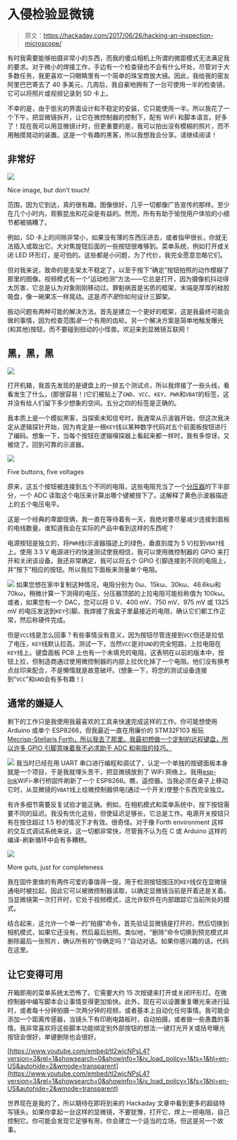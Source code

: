 # 入侵检验显微镜

> 原文：<https://hackaday.com/2017/06/26/hacking-an-inspection-microscope/>

有时我需要能够拍摄非常小的东西，而我的傻瓜相机上所谓的微距模式无法满足我的要求。对于微小的焊接工作，手边有一个检查镜也不会有什么坏处，尽管对于大多数任务，我更喜欢一只眼睛里有一个简单的珠宝商放大镜。因此，我给我的密友阿里巴巴寄去了 40 多美元，几周后，我自豪地拥有了一台可使用一半的检查镜，它可以将照片或视频记录到 SD 卡上。

不幸的是，由于低劣的界面设计和不稳定的安装，它只能使用一半。所以我花了一个下午，把显微镜拆开，让它在微控制器的控制下，配有 WiFi 和脚本语言。好多了！现在我可以用显微镜计时，但更重要的是，我可以拍出没有模糊的照片，而不用触摸晃动的装置。这是一个有趣的黑客，所以我想我会分享。请继续阅读！

## 非常好

[![](img/c36474e105f1854dd576e890a0157df8.png)](https://hackaday.com/wp-content/uploads/2017/06/dscf9839.jpg)

Nice image, but don’t touch!

范围，因为它到达，真的很有趣。图像很好，几乎一切都像广告宣传的那样。至少在几个小时内，观察昆虫和花朵是有益的。然而，所有有助于愉悦用户体验的小细节都被搞糟了。

例如，SD 卡上的间隙非常小，如果没有薄的东西压进去，或者指甲很长，你就无法插入或取出它。大对焦旋钮后面的一些按钮很难够到。菜单系统，例如打开或关闭 LED 环形灯，是可怕的。这些都是小问题，为了代价，我完全愿意忽略它们。

但对我来说，致命的是支架太不稳定了，以至于按下“确定”按钮拍照的动作模糊了那里的图像。视频模式有一个“运动检测”方法——它总是打开，因为摄像机抖动得太厉害，它总是认为对象刚刚移动过。罪魁祸首是劣质的框架，末端是厚厚的硅胶吸盘，像一碗果冻一样晃动。这是*而不是*你如何设计三脚架。

振动问题有两种可能的解决方法。首先是建立一个更好的框架，这是我最终可能会做的事情，因为检查范围*是*一个有用的齿轮。另一个解决方案是简单地触发曝光(和其他)按钮，而不要碰到扭动的小怪兽。欢迎来到显微镜互联网！

## 黑，黑，黑

[![](img/2a32057c476351b95645808fe31c6217.png)](https://hackaday.com/wp-content/uploads/2017/06/dscf9860_thumbnail.png)

打开机箱，我首先发现的是键盘上的一排五个测试点，所以我焊接了一些头线，看看发生了什么。(那很容易！)它们被贴上了`GND`、`VCC`、`KEY`、`PWR`和`VBAT`的标签，这并没有给人们留下多少想象的空间。五分之四的标签是正确的。

我本质上是一个模拟黑客，当探索未知信号时，我通常从示波器开始，但这次我决定从逻辑探针开始，因为肯定是一根`KEY`线以某种数字代码对五个前面板按钮进行了编码。想象一下，当每个按钮在逻辑嗅探器上看起来都一样时，我有多惊讶。又被烧了。回到可靠的示波器。

[![](img/29a7a7971bc72fc11187e7931a139a00.png)](https://hackaday.com/wp-content/uploads/2017/06/scope_195.png)

Five buttons, five voltages

原来，这五个按钮被连接到五个不同的电阻，这些电阻充当了一个[分压器](https://en.wikipedia.org/wiki/Voltage_divider)的下半部分，一个 ADC 读取这个电压来计算出哪个键被按下了。这解释了黄色示波器描迹上的五个电压电平。

这是一个经典的卑鄙伎俩，我一直在等待着有一天，我绝对要尽量减少连接到面板的电线数量。谁知道我会在实际的产品中看到这样的东西呢？

电源按钮是独立的，将`PWR`线(示波器描迹上的绿色，垂直刻度为 5 V)拉到`VBAT`线上。使用 3.3 V 电源进行的快速测试使我相信，我可以使用微控制器的 GPIO 来打开和关闭该设备。我还非常确定，我可以将五个 GPIO 引脚连接到不同的电阻上，并“按下”相应的按钮。所以我拉下面板来测量单个电阻。

[![](img/732788ed87c0e86cbe79c31ab42cb14d.png)](https://hackaday.com/wp-content/uploads/2017/06/dscf9853.jpg) 如果您想在家中复制这种情况，电阻分别为 0ω、15kω、30kω、46.6kω和 70kω，稍微计算一下测得的电压，分压器顶部的上拉电阻可能标称值为 100kω。或者，如果您有一个 DAC，您可以将 0 V、400 mV、750 mV、975 mV 或 1325 mV 的电压发送到`KEY`引脚。我焊接了我盒子里最接近的电阻，确认它们都工作正常，然后称硬件完成。

但是`VCC`线是怎么回事？有些事情没有意义，因为按钮尽管连接到`VCC`但还是拉低了电压，`KEY`线默认拉高。测试一下，当然`VCC`是对`GND`的完全短路，上拉电阻在`KEY`线上。键盘面板 PCB 上也有一个未填充的电阻，这表明在以前的版本中，按钮上拉，但制造商通过使用微控制器的内部上拉优化掉了一个电阻。他们没有换考点丝印来配合，不是懒惰就是故意破坏。(想象一下，将您的测试设备连接到“`VCC`”和`GND`会有多有趣！)

## 通常的嫌疑人

剩下的工作只是我使用我最喜欢的工具来快速完成这样的工作。你可能想使用 Arduino 或单个 ESP8266，但我最近一直在用廉价的 STM32F103 板玩 [Mecrisp-Stellaris Forth，所以我去了那里。我最初想做一个定制的远程键盘，所以许多 GPIO 引脚意味着我不必求助于 ADC 和电阻的技巧。](http://hackaday.com/2017/04/19/moving-forth-with-mecrisp-stellaris-and-embello/)

[![](img/b1b612e0bbdf88b4daa3c75a9305b86b.png)](https://hackaday.com/wp-content/uploads/2017/06/dscf9866.jpg) 我当时已经在用 UART 串口进行编程和调试了，认定一个单独的按键面板本身就是一个项目，于是我就埋头苦干，把显微镜放到了 WiFi 网络上。我用[esp-link](https://github.com/jeelabs/esp-link)WiFi-串行桥固件刷新了一个 ESP8266。瞧，遥控器。当我必须在桌子上移动它时，从显微镜的`VBAT`线上给微控制器供电(通过一个开关)使整个东西完全独立。

有许多细节需要反复试验才能正确。例如，在相机模式和菜单系统中，按下按钮需要不同的延迟。我没有优化这些，但使延迟足够长，它总是工作。电源开关按钮只有在按住超过 1.5 秒的情况下才有效。很奇怪。对于像 Forth environment 这样的交互式调试系统来说，这一切都非常快，尽管我不认为在 C 或 Arduino 这样的编译-刷新循环中会有多糟糕。

[![](img/60c4287fe44b2efce4fbff46bb0b2976.png)](https://hackaday.com/wp-content/uploads/2017/06/dscf9851.jpg)

More guts, just for completeness

我在固件里做的有两件可爱的事值得一提。用于检测按钮按压的`KEY`线仅在显微镜通电时被拉起，因此它可以被微控制器读取，以确定显微镜当前是开着还是关着。当显微镜第一次打开时，它处于视频模式，这允许软件在内部跟踪它当前所处的模式。

结合起来，这允许一个单一的“拍摄”命令，首先验证显微镜是打开的，然后切换到相机模式，如果它还没有，然后最后拍照。类似地，“删除”命令切换到预览模式并删除最后一张照片，确认所有的“你确定吗？”自动对话。如果你感兴趣的话，代码在这里。

## 让它变得可用

开箱即用的菜单系统太恐怖了。它需要大约 15 次按键来打开或关闭环形灯。在微控制器中编写脚本会让事情变得更加愉快。此外，现在可以设置重复曝光来进行延时，或者每十分钟拍摄一次两分钟的视频，或者基本上自动化任何事情。我可能会添加一个距离传感器，当镜头下有印刷电路板时，自动拍摄，或者做一些愚蠢的事情。我非常喜欢将这些脚本功能绑定到外部按钮的想法:一键灯光开关或括号曝光按钮会很好，单键删除也会很好。

 [https://www.youtube.com/embed/tl2wjcNPsL4?version=3&rel=1&showsearch=0&showinfo=1&iv_load_policy=1&fs=1&hl=en-US&autohide=2&wmode=transparent](https://www.youtube.com/embed/tl2wjcNPsL4?version=3&rel=1&showsearch=0&showinfo=1&iv_load_policy=1&fs=1&hl=en-US&autohide=2&wmode=transparent)



世界现在是我的了，所以期待在即将到来的 Hackaday 文章中看到更多的超级特写镜头。如果你拿起一台这样的显微镜，不要犹豫，打开它，焊上一把电阻，自己控制它。你可能会发现它足够有用，你会建立一个适当的立场，但这是另一个故事。